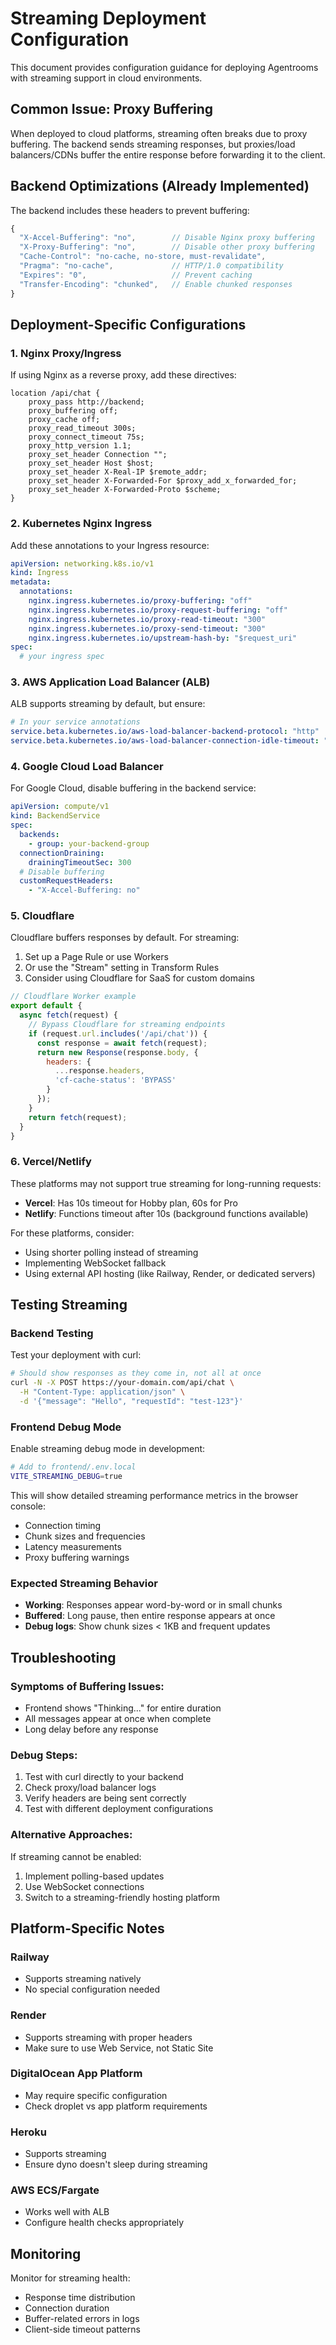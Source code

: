 # Streaming Deployment Configuration

This document provides configuration guidance for deploying Agentrooms with streaming support in cloud environments.

## Common Issue: Proxy Buffering

When deployed to cloud platforms, streaming often breaks due to proxy buffering. The backend sends streaming responses, but proxies/load balancers/CDNs buffer the entire response before forwarding it to the client.

## Backend Optimizations (Already Implemented)

The backend includes these headers to prevent buffering:

```javascript
{
  "X-Accel-Buffering": "no",        // Disable Nginx proxy buffering
  "X-Proxy-Buffering": "no",        // Disable other proxy buffering
  "Cache-Control": "no-cache, no-store, must-revalidate",
  "Pragma": "no-cache",             // HTTP/1.0 compatibility
  "Expires": "0",                   // Prevent caching
  "Transfer-Encoding": "chunked",   // Enable chunked responses
}
```

## Deployment-Specific Configurations

### 1. Nginx Proxy/Ingress

If using Nginx as a reverse proxy, add these directives:

```nginx
location /api/chat {
    proxy_pass http://backend;
    proxy_buffering off;
    proxy_cache off;
    proxy_read_timeout 300s;
    proxy_connect_timeout 75s;
    proxy_http_version 1.1;
    proxy_set_header Connection "";
    proxy_set_header Host $host;
    proxy_set_header X-Real-IP $remote_addr;
    proxy_set_header X-Forwarded-For $proxy_add_x_forwarded_for;
    proxy_set_header X-Forwarded-Proto $scheme;
}
```

### 2. Kubernetes Nginx Ingress

Add these annotations to your Ingress resource:

```yaml
apiVersion: networking.k8s.io/v1
kind: Ingress
metadata:
  annotations:
    nginx.ingress.kubernetes.io/proxy-buffering: "off"
    nginx.ingress.kubernetes.io/proxy-request-buffering: "off"
    nginx.ingress.kubernetes.io/proxy-read-timeout: "300"
    nginx.ingress.kubernetes.io/proxy-send-timeout: "300"
    nginx.ingress.kubernetes.io/upstream-hash-by: "$request_uri"
spec:
  # your ingress spec
```

### 3. AWS Application Load Balancer (ALB)

ALB supports streaming by default, but ensure:

```yaml
# In your service annotations
service.beta.kubernetes.io/aws-load-balancer-backend-protocol: "http"
service.beta.kubernetes.io/aws-load-balancer-connection-idle-timeout: "300"
```

### 4. Google Cloud Load Balancer

For Google Cloud, disable buffering in the backend service:

```yaml
apiVersion: compute/v1
kind: BackendService
spec:
  backends:
    - group: your-backend-group
  connectionDraining:
    drainingTimeoutSec: 300
  # Disable buffering
  customRequestHeaders:
    - "X-Accel-Buffering: no"
```

### 5. Cloudflare

Cloudflare buffers responses by default. For streaming:

1. Set up a Page Rule or use Workers
2. Or use the "Stream" setting in Transform Rules
3. Consider using Cloudflare for SaaS for custom domains

```javascript
// Cloudflare Worker example
export default {
  async fetch(request) {
    // Bypass Cloudflare for streaming endpoints
    if (request.url.includes('/api/chat')) {
      const response = await fetch(request);
      return new Response(response.body, {
        headers: {
          ...response.headers,
          'cf-cache-status': 'BYPASS'
        }
      });
    }
    return fetch(request);
  }
}
```

### 6. Vercel/Netlify

These platforms may not support true streaming for long-running requests:

- **Vercel**: Has 10s timeout for Hobby plan, 60s for Pro
- **Netlify**: Functions timeout after 10s (background functions available)

For these platforms, consider:
- Using shorter polling instead of streaming
- Implementing WebSocket fallback
- Using external API hosting (like Railway, Render, or dedicated servers)

## Testing Streaming

### Backend Testing
Test your deployment with curl:

```bash
# Should show responses as they come in, not all at once
curl -N -X POST https://your-domain.com/api/chat \
  -H "Content-Type: application/json" \
  -d '{"message": "Hello", "requestId": "test-123"}'
```

### Frontend Debug Mode
Enable streaming debug mode in development:

```bash
# Add to frontend/.env.local
VITE_STREAMING_DEBUG=true
```

This will show detailed streaming performance metrics in the browser console:
- Connection timing
- Chunk sizes and frequencies  
- Latency measurements
- Proxy buffering warnings

### Expected Streaming Behavior
- **Working**: Responses appear word-by-word or in small chunks
- **Buffered**: Long pause, then entire response appears at once
- **Debug logs**: Show chunk sizes < 1KB and frequent updates

## Troubleshooting

### Symptoms of Buffering Issues:
- Frontend shows "Thinking..." for entire duration
- All messages appear at once when complete
- Long delay before any response

### Debug Steps:
1. Test with curl directly to your backend
2. Check proxy/load balancer logs
3. Verify headers are being sent correctly
4. Test with different deployment configurations

### Alternative Approaches:
If streaming cannot be enabled:
1. Implement polling-based updates
2. Use WebSocket connections
3. Switch to a streaming-friendly hosting platform

## Platform-Specific Notes

### Railway
- Supports streaming natively
- No special configuration needed

### Render
- Supports streaming with proper headers
- Make sure to use Web Service, not Static Site

### DigitalOcean App Platform
- May require specific configuration
- Check droplet vs app platform requirements

### Heroku
- Supports streaming
- Ensure dyno doesn't sleep during streaming

### AWS ECS/Fargate
- Works well with ALB
- Configure health checks appropriately

## Monitoring

Monitor for streaming health:
- Response time distribution
- Connection duration
- Buffer-related errors in logs
- Client-side timeout patterns